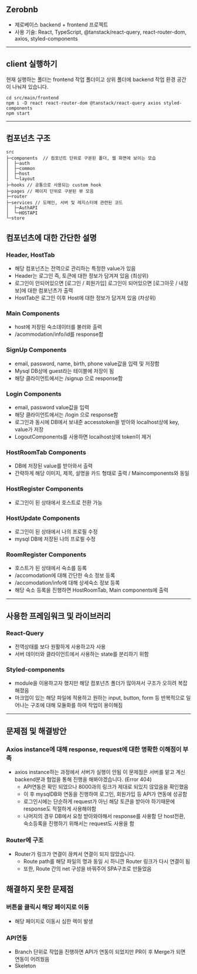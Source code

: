 ## Zerobnb 

- 제로베이스 backend + frontend 프로젝트
- 사용 기술: React, TypeScript, @tanstack/react-query, react-router-dom, axios, styled-components
---
## client 실행하기

현재 실행하는 폴더는 frontend 작업 폴더이고 상위 폴더에 backend 작업 환경 공간이 나눠져 있습니다.
```
cd src/main/frontend
npm i -D react react-router-dom @tanstack/react-query axios styled-components
npm start
```
---
## 컴포넌츠 구조
```
src
├─components  // 컴포넌트 단위로 구분된 폴더, 웹 화면에 보이는 모습
│  ├─auth
│  ├─common
│  ├─host
│  └─layout
├─hooks // 공통으로 사용되는 custom hook
├─pages // 페이지 단위로 구분된 뷰 모음
├─router
├─services // 도메인, 서버 및 레지스터에 관련된 코드
│  ├─AuthAPI 
│  └─HOSTAPI 
└─store
```

## 컴포넌츠에 대한 간단한 설명

### Header, HostTab
- 해당 컴포넌츠는 전역으로 관리하는 특정한 value가 있음
- Header는 로그인 즉, 토큰에 대한 정보가 담겨져 있음 (최상위)
- 로그인이 안되어있으면 [로그인 / 회원가입] 로그인이 되어있으면 [로그아웃 / 내정보]에 대한 컴포넌츠가 출력
- HostTab은 로그인 이후 Host에 대한 정보가 담겨져 있음 (차상위)

### Main Components
- host에 저장된 숙소데이터를 불러와 출력
- /acommodation/info/id를 response함

### SignUp Components
- email, password, name, birth, phone value값을 입력 및 저장함
- Mysql DB상에 guest라는 테이블에 저장이 됨
- 해당 클라이언트에서는 /signup 으로 response함

### Login Components
- email, password value값을 입력
- 해당 클라이언트에서는 /login 으로 response함
- 로그인과 동시에 DB에서 보내준 accesstoken을 받아와 localhost상에 key, value가 저장
- LogoutComponents를 사용하면 localhost상에 token이 제거

### HostRoomTab Components
- DB에 저장된 value를 받아와서 출력
- 간략하게 해당 이미지, 제목, 설명을 카드 형태로 출력 / Maincomponents와 동일

### HostRegister Components
- 로그인이 된 상태에서 호스트로 전환 가능

### HostUpdate Components
- 로그인이 된 상태에서 나의 프로필 수정
- mysql DB에 저장된 나의 프로필 수정

### RoomRegister Components
- 호스트가 된 상태에서 숙소를 등록
- /accomodation에 대해 간단한 숙소 정보 등록
- /accomodation/info에 대해 상세숙소 정보 등록
- 해당 숙소 등록을 진행하면 HostRoomTab, Main components에 출력
---
## 사용한 프레임워크 및 라이브러리

### React-Query
- 전역상태를 보다 원활하게 사용하고자 사용
- 서버 데이터와 클라이언트에서 사용하는 state를 분리하기 위함

### Styled-components
- module을 이용하고자 했지만 해당 컴포넌츠 폴더가 많아져서 구조가 오히려 복잡해졌음
- 마크업이 있는 해당 파일에 적용하고 원하는 input, button, form 등 반복적으로 일어나는 구조에 대해 모듈화를 하여 작업이 용이해짐
---
## 문제점 및 해결방안

### Axios instance에 대해 response, request에 대한 명확한 이해점이 부족
- axios instance하는 과정에서 서버가 실행이 안됨 이 문제점은 서버를 맡고 계신 backend분과 협업을 통해 진행을 해봐야겠습니다. (Error 404)
  - API연동은 확인 되었으나 8000과의 링크가 제대로 되있지 않았음을 확인했음
  - 이 후 mysqlDB와 연동을 진행하여 로그인, 회원가입 등 API가 연동에 성공함
  - 로그인시에는 단순하게 request가 아닌 해당 토큰을 받아야 하기때문에 response도 적절하게 사용해야함
  - 나머지의 경우 DB에서 요청 받아와야해서 response를 사용함 단 host전환, 숙소등록을 진행하기 위해서는 request도 사용을 함
### Router에 구조
- Router가 링크가 연결이 끊켜서 연결이 되지 않았습니다.
  - Route path를 해당 파일의 명과 동일 시 하니깐 Router 링크가 다시 연결이 됨
  - 또한, Route 간의 net 구성을 바꿔주어 SPA구조로 만들었음
###

## 해결하지 못한 문제점

### 버튼을 클릭시 해당 페이지로 이동
- 해당 페이지로 이동시 심한 렉이 발생

### API연동
- Branch 단위로 작업을 진행하면 API가 연동이 되었지만 PR이 후 Merge가 되면 연동이 어려웠음
- Skeleton
